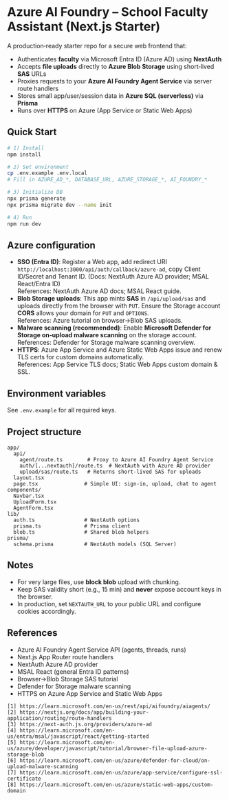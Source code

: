 # Azure AI Foundry – School Faculty Assistant (Next.js Starter)

A production‑ready starter repo for a secure web frontend that:

- Authenticates **faculty** via Microsoft Entra ID (Azure AD) using **NextAuth**
- Accepts **file uploads** directly to **Azure Blob Storage** using short‑lived **SAS** URLs
- Proxies requests to your **Azure AI Foundry Agent Service** via server route handlers
- Stores small app/user/session data in **Azure SQL (serverless)** via **Prisma**
- Runs over **HTTPS** on Azure (App Service or Static Web Apps)

## Quick Start

```bash
# 1) Install
npm install

# 2) Set environment
cp .env.example .env.local
# Fill in AZURE_AD_*, DATABASE_URL, AZURE_STORAGE_*, AI_FOUNDRY_*

# 3) Initialize DB
npx prisma generate
npx prisma migrate dev --name init

# 4) Run
npm run dev
```

## Azure configuration

- **SSO (Entra ID)**: Register a Web app, add redirect URI `http://localhost:3000/api/auth/callback/azure-ad`, copy Client ID/Secret and Tenant ID. (Docs: NextAuth Azure AD provider; MSAL React/Entra ID)  
  References: NextAuth Azure AD docs; MSAL React guide.  
- **Blob Storage uploads**: This app mints **SAS** in `/api/upload/sas` and uploads directly from the browser with `PUT`. Ensure the Storage account **CORS** allows your domain for `PUT` and `OPTIONS`.  
  References: Azure tutorial on browser→Blob SAS uploads.  
- **Malware scanning (recommended)**: Enable **Microsoft Defender for Storage on‑upload malware scanning** on the storage account.  
  References: Defender for Storage malware scanning overview.  
- **HTTPS**: Azure App Service and Azure Static Web Apps issue and renew TLS certs for custom domains automatically.  
  References: App Service TLS docs; Static Web Apps custom domain & SSL.

## Environment variables
See `.env.example` for all required keys.

## Project structure
```
app/
  api/
    agent/route.ts        # Proxy to Azure AI Foundry Agent Service
    auth/[...nextauth]/route.ts  # NextAuth with Azure AD provider
    upload/sas/route.ts   # Returns short-lived SAS for uploads
  layout.tsx
  page.tsx               # Simple UI: sign-in, upload, chat to agent
components/
  Navbar.tsx
  UploadForm.tsx
  AgentForm.tsx
lib/
  auth.ts                # NextAuth options
  prisma.ts              # Prisma client
  blob.ts                # Shared blob helpers
prisma/
  schema.prisma          # NextAuth models (SQL Server)
```

## Notes
- For very large files, use **block blob** upload with chunking.  
- Keep SAS validity short (e.g., 15 min) and **never** expose account keys in the browser.  
- In production, set `NEXTAUTH_URL` to your public URL and configure cookies accordingly.

## References
- Azure AI Foundry Agent Service API (agents, threads, runs)  
- Next.js App Router route handlers  
- NextAuth Azure AD provider  
- MSAL React (general Entra ID patterns)  
- Browser→Blob Storage SAS tutorial  
- Defender for Storage malware scanning  
- HTTPS on Azure App Service and Static Web Apps  
```
[1] https://learn.microsoft.com/en-us/rest/api/aifoundry/aiagents/
[2] https://nextjs.org/docs/app/building-your-application/routing/route-handlers
[3] https://next-auth.js.org/providers/azure-ad
[4] https://learn.microsoft.com/en-us/entra/msal/javascript/react/getting-started
[5] https://learn.microsoft.com/en-us/azure/developer/javascript/tutorial/browser-file-upload-azure-storage-blob
[6] https://learn.microsoft.com/en-us/azure/defender-for-cloud/on-upload-malware-scanning
[7] https://learn.microsoft.com/en-us/azure/app-service/configure-ssl-certificate
[8] https://learn.microsoft.com/en-us/azure/static-web-apps/custom-domain
```
